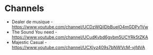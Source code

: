 # Channels

- Dealer de musique - https://www.youtube.com/channel/UCDzWQilDbBuelO4mGDPv1Vw
- The Sound You need - https://www.youtube.com/channel/UCudKvbd6gvbm5UCYRk5tZKA
- Majestic Casual - https://www.youtube.com/channel/UCXIyz409s7bNWVcM-vjfdVA